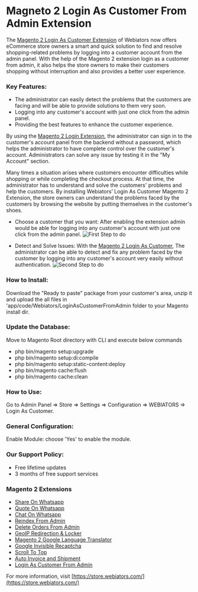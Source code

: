 # Magneto 2 Login As Customer From Admin Extension
The [Magento 2 Login As Customer Extension](https://store.webiators.com/magento-2-extensions/login-as-customer-from-admin.html) of Webiators now offers eCommerce store owners a smart and quick solution to find and resolve shopping-related problems by logging into a customer account from the admin panel. With the help of the  Magento 2  extension login as a customer from admin, it also helps the store owners to make their customers shopping without interruption and also provides a better user experience.
### Key Features:
- The administrator can easily detect the problems that the customers are facing and will be able to provide solutions to them very soon.
- Logging into any customer's account with just one click from the admin panel.
- Providing the best features to enhance the customer experience.

By using the [Magento 2 Login Extension](https://store.webiators.com/magento-2-extensions/login-as-customer-from-admin.html), the administrator can sign in to the customer's account panel from the backend without a password, which helps the administrator to have complete control over the customer's account. Administrators can solve any issue by testing it in the "My Account" section.

Many times a situation arises where customers encounter difficulties while shopping or while completing the checkout process. At that time, the administrator has to understand and solve the customers' problems and help the customers. By installing Webiators’ Login As Customer Magento 2 Extension, the store owners can understand the problems faced by the customers by browsing the website by putting themselves in the customer's shoes.

- Choose a customer that you want: After enabling the extension admin would be able for logging into any customer's account with just one click from the admin panel.
![First Step to do](https://store.webiators.com/pub/media/webiators/images/extension_images/Login_Customer.png)

- Detect and Solve Issues: With the [Magento 2 Login As Customer](https://store.webiators.com/magento-2-extensions/login-as-customer-from-admin.html), The administrator can be able to detect and fix any problem faced by the customer by logging into any customer's account very easily without authentication.
![Second Step to do](https://store.webiators.com/pub/media/webiators/images/extension_images/Login_Customer2.png)

### How to Install:
Download the "Ready to paste" package from your customer's area, unzip it and upload the all files in 'app/code/Webiators/LoginAsCustomerFromAdmin folder to your Magento install dir.

### Update the Database:
Move to Magento Root directory with CLI and execute below commands
- php bin/magento setup:upgrade
- php bin/magento setup:di:compile
- php bin/magento setup:static-content:deploy
- php bin/magento cache:flush
- php bin/magento cache:clean

### How to Use:
Go to Admin Panel ⇒ Store ⇒ Settings ⇒ Configuration ⇒ WEBIATORS ⇒ Login As Customer.

### General Configuration:
Enable Module: choose 'Yes' to enable the module.

### Our Support Policy:
- Free lifetime updates
- 3 months of free support services 
### Magento 2 Extensions
- [Share On Whatsapp](https://store.webiators.com/magento-2-extensions/share-on-whatsapp.html)
- [Quote On Whatsapp](https://store.webiators.com/magento-2-extensions/quote-on-whatsapp.html)
- [Chat On Whatsapp](https://store.webiators.com/magento-2-extensions/chatonwhatsapp.html)
- [Reindex From Admin](https://store.webiators.com/magento-2-extensions/reindex-from-admin.html)
- [Delete Orders From Admin](https://store.webiators.com/magento-2-extensions/delete-orders-from-admin.html)
- [GeoIP Redirection & Locker](https://store.webiators.com/magento-2-extensions/geoip-redirection-locker.html)
- [Magento 2 Google Language Translator](https://store.webiators.com/magento-2-extensions/google-language-translator.html)
- [Google Invisible Recaptcha](https://store.webiators.com/magento-2-extensions/google-invisible-recaptcha.html)
- [Scroll To Top](https://store.webiators.com/magento-2-extensions/scroll-to-top.html)
- [Auto Invoice and Shipment](https://store.webiators.com/magento-2-extensions/auto-invoice-and-shipment.html)
- [Login As Customer From Admin](https://store.webiators.com/magento-2-extensions/login-as-customer-from-admin.html)

For more information, visit [https://store.webiators.com/](https://store.webiators.com/)

